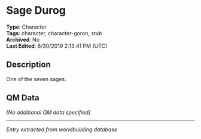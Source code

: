 # Sage Durog

**Type**: Character  
**Tags**: character, character-goron, stub  
**Archived**: No  
**Last Edited**: 6/30/2019 2:13:41 PM (UTC)

## Description
One of the seven sages.

## QM Data
*[No additional QM data specified]*

---
*Entry extracted from worldbuilding database*
